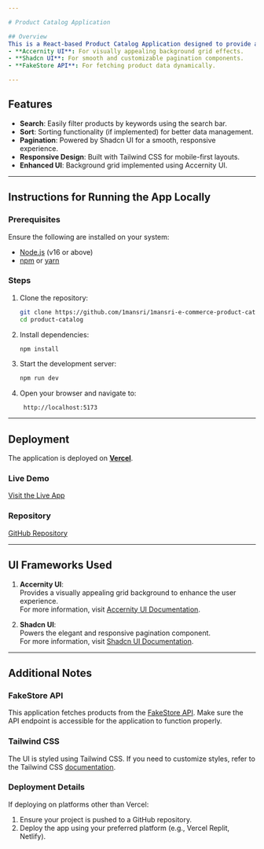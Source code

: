 ```yaml
---

# Product Catalog Application

## Overview
This is a React-based Product Catalog Application designed to provide a seamless user experience. It includes:
- **Accernity UI**: For visually appealing background grid effects.
- **Shadcn UI**: For smooth and customizable pagination components.
- **FakeStore API**: For fetching product data dynamically.

---
```


## Features
- **Search**: Easily filter products by keywords using the search bar.
- **Sort**: Sorting functionality (if implemented) for better data management.
- **Pagination**: Powered by Shadcn UI for a smooth, responsive experience.
- **Responsive Design**: Built with Tailwind CSS for mobile-first layouts.
- **Enhanced UI**: Background grid implemented using Accernity UI.

---

## Instructions for Running the App Locally

### Prerequisites
Ensure the following are installed on your system:
- [Node.js](https://nodejs.org/) (v16 or above)
- [npm](https://www.npmjs.com/) or [yarn](https://yarnpkg.com/)

### Steps
1. Clone the repository:
   ```bash
   git clone https://github.com/1mansri/1mansri-e-commerce-product-catalog
   cd product-catalog
   ```

2. Install dependencies:
   ```bash
   npm install
   ```

3. Start the development server:
   ```bash
   npm run dev
   ```

4. Open your browser and navigate to:
   ```
    http://localhost:5173
   ```

---

## Deployment

The application is deployed on **[Vercel](https://vercel.com)**. 

### Live Demo
[Visit the Live App](https://1mansri-e-commerce-product-catalog-git-main-1mansris-projects.vercel.app/)

### Repository
[GitHub Repository](https://github.com/1mansri/1mansri-e-commerce-product-catalog)

---

## UI Frameworks Used

1. **Accernity UI**:  
   Provides a visually appealing grid background to enhance the user experience.  
   For more information, visit [Accernity UI Documentation](<link-to-accernity-docs>).

2. **Shadcn UI**:  
   Powers the elegant and responsive pagination component.  
   For more information, visit [Shadcn UI Documentation](https://ui.shadcn.dev/).

---

## Additional Notes

### FakeStore API
This application fetches products from the [FakeStore API](https://fakestoreapi.com/products). Make sure the API endpoint is accessible for the application to function properly.

### Tailwind CSS
The UI is styled using Tailwind CSS. If you need to customize styles, refer to the Tailwind CSS [documentation](https://tailwindcss.com/docs).



### Deployment Details
If deploying on platforms other than Vercel:
1. Ensure your project is pushed to a GitHub repository.
2. Deploy the app using your preferred platform (e.g., Vercel Replit, Netlify).

